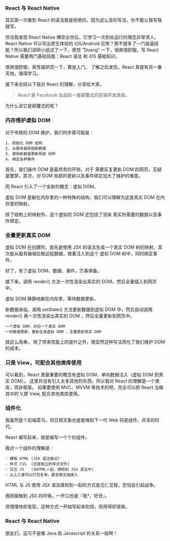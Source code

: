 ### React 与 React Native

其实第一次看到 React 的语法我是拒绝的，因为这么丑的写法，你不能让我写我就写。

但当我发现 React Native 横空出世后，它学习一次到处运行的理念非常诱人。React Native 可以写出原生体验的 iOS/Android 应用？那不就多了一门装逼技能？所以我们调研小组试了一下，感觉 "Duang" 一下，很爽很舒服。写 React Native 需要两门基础技能：React 语法 和 iOS 基础知识。
    
很爽很舒服，索性就研究一下，算是入门。
了解之后发现，React 真是有另一番天地，值得学习。

接下来总结以下我对 React 的理解，分享给大家。


> React 是 Facebook 出品的一套颠覆式的前端开发类库。

为什么说它是颠覆式的呢？

### 内存维护虚拟 DOM 
    
对于传统的 DOM 维护，我们的步骤可能是：
        
    1. 初始化 DOM 结构
    2. 从服务器获取新数据
    3. 使用新数据更新局部 DOM
    4. 绑定各种事件
    
首先，我们操作 DOM 是最昂贵的开销，对于 需要反复更新 DOM 的网页，无疑是噩梦。其次，对 DOM 局部的更新以及事件绑定加大了维护的难度。

而 React 引入了一个全新的概念：虚拟 DOM。
    
虚拟 DOM 是躺在内存里的一种特殊的结构，我们可以理解为这是真实 DOM 在内存里的映射。

除了结构上的映射外，这个虚拟的 DOM 还包括了渲染
真实所需要的数据以及事件绑定。

### 全量更新真实 DOM 
    
虚拟 DOM 在创建时，首先是使用 JSX 的语法生成一个真实 DOM 树的映射，其次是从服务器端拉取远程数据，接着注入到这个 虚拟 DOM 树中，同时绑定事件。
    
好了，有了虚拟 DOM、数据、事件，万事俱备。

接下来，调用 render() 方法一次性渲染出真实的 DOM，然后全量插入到网页中。
    
虚拟 DOM 静静地躺在内存里，等待数据更新。

新数据来临，调用 setState() 方法更新数据到虚拟 DOM 中，然后自动调用 render() 再一次性渲染出真实的 DOM ，然后全量更新到网页中。

    一个虚拟 DOM，对应一个真实 DOM
    一份数据更新，重新生成虚拟 DOM ，全量更新真实 DOM
    
就这么简单。
除了带来性能上的提升之外，很显然这种写法简化了我们维护 DOM 的成本。
    
### 只是 View，可配合其他类库使用
    
可以看到，React 里最重要的概念有虚拟 DOM、单向数据注入（虚拟 DOM 到真实 DOM）。
这里并没有引入太多其他的东西，所以我对 React 的理解是一个类库，而非框架。
如果要使用 MVC、MVVM 等技术的吧，完全可以把 React 当做其中的 V,即 View, 配合其他类库使用。

### 组件化
    
我虽然是个前端菜鸟，但日观天象也是能嗅到下一代 Web 将是组件、共享的时代。  

React 编写起来，就是编写一个个的组件。

我对一个组件的理解是：
    
    - 模板 HTML (JSX 语法格式)
    - 样式 CSS  (还是独立的样式文件)
    - 交互 JS   (与HTML一起，揉和到 JSX 语法中)
    - 以上三者可以打包复用，甚至是无缝接入
    
HTML 与 JS 使用 JSX 语法揉和到一起的方式是见仁见智，恐怕会引起战争。

我刚接触到 JSX 的时候，一开口也是『我*，好丑』。

但慢慢地却发现，这种方式一开始写起来别扭，但用得却很爽。

### React 与 React Native

朋友们，这可不是像 Java 和 Javascript 的关系一般啊！

    
    
    
    
   

